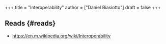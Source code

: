 +++
title = "Interoperability"
author = ["Daniel Biasiotto"]
draft = false
+++

## Reads {#reads}

-   <https://en.m.wikipedia.org/wiki/Interoperability>